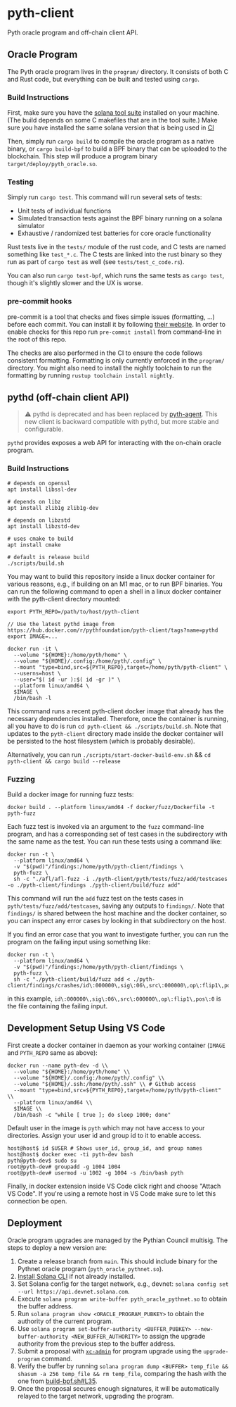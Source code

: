 # pyth-client

Pyth oracle program and off-chain client API.

## Oracle Program

The Pyth oracle program lives in the `program/` directory.
It consists of both C and Rust code, but everything can be built and tested using `cargo`.

### Build Instructions

First, make sure you have the [solana tool suite](https://docs.solana.com/cli/install-solana-cli-tools#use-solanas-install-tool)
installed on your machine. (The build depends on some C makefiles that are in the tool suite.)
Make sure you have installed the same solana version that is being used in [CI](.github/workflows/docker.yaml)

Then, simply run `cargo build` to compile the oracle program as a native binary, or `cargo build-bpf` to build a BPF binary
that can be uploaded to the blockchain. This step will produce a program binary `target/deploy/pyth_oracle.so`.

### Testing

Simply run `cargo test`. This command will run several sets of tests:

- Unit tests of individual functions
- Simulated transaction tests against the BPF binary running on a solana simulator
- Exhaustive / randomized test batteries for core oracle functionality

Rust tests live in the `tests/` module of the rust code, and C tests are named something like `test_*.c`.
The C tests are linked into the rust binary so they run as part of `cargo test` as well (see `tests/test_c_code.rs`).

You can also run `cargo test-bpf`, which runs the same tests as `cargo test`, though it's slightly slower and the UX is worse.

### pre-commit hooks

pre-commit is a tool that checks and fixes simple issues (formatting, ...) before each commit. You can install it by following [their website](https://pre-commit.com/). In order to enable checks for this repo run `pre-commit install` from command-line in the root of this repo.

The checks are also performed in the CI to ensure the code follows consistent formatting. Formatting is only currently enforced in the `program/` directory.
You might also need to install the nightly toolchain to run the formatting by running `rustup toolchain install nightly`.

## pythd (off-chain client API)

> :warning: pythd is deprecated and has been replaced by [pyth-agent](https://github.com/pyth-network/pyth-agent).
> This new client is backward compatible with pythd, but more stable and configurable.

`pythd` provides exposes a web API for interacting with the on-chain oracle program.

### Build Instructions

```
# depends on openssl
apt install libssl-dev

# depends on libz
apt install zlib1g zlib1g-dev

# depends on libzstd
apt install libzstd-dev

# uses cmake to build
apt install cmake

# default is release build
./scripts/build.sh
```

You may want to build this repository inside a linux docker container for various reasons, e.g., if building on an M1 mac, or to run BPF binaries.
You can run the following command to open a shell in a linux docker container with the pyth-client directory mounted:

```
export PYTH_REPO=/path/to/host/pyth-client

// Use the latest pythd image from https://hub.docker.com/r/pythfoundation/pyth-client/tags?name=pythd
export IMAGE=...

docker run -it \
  --volume "${HOME}:/home/pyth/home" \
  --volume "${HOME}/.config:/home/pyth/.config" \
  --mount "type=bind,src=${PYTH_REPO},target=/home/pyth/pyth-client" \
  --userns=host \
  --user="$( id -ur ):$( id -gr )" \
  --platform linux/amd64 \
  $IMAGE \
  /bin/bash -l
```

This command runs a recent pyth-client docker image that already has the necessary dependencies installed.
Therefore, once the container is running, all you have to do is run `cd pyth-client && ./scripts/build.sh`.
Note that updates to the `pyth-client` directory made inside the docker container will be persisted to the host filesystem (which is probably desirable).

Alternatively, you can run `./scripts/start-docker-build-env.sh` && `cd pyth-client && cargo build --release`

### Fuzzing

Build a docker image for running fuzz tests:

```
docker build . --platform linux/amd64 -f docker/fuzz/Dockerfile -t pyth-fuzz
```

Each fuzz test is invoked via an argument to the `fuzz` command-line program,
and has a corresponding set of test cases in the subdirectory with the same name as the test.
You can run these tests using a command like:

```
docker run -t \
  --platform linux/amd64 \
  -v "$(pwd)"/findings:/home/pyth/pyth-client/findings \
  pyth-fuzz \
  sh -c "./afl/afl-fuzz -i ./pyth-client/pyth/tests/fuzz/add/testcases -o ./pyth-client/findings ./pyth-client/build/fuzz add"
```

This command will run the `add` fuzz test on the tests cases in `pyth/tests/fuzz/add/testcases`, saving any outputs to `findings/`.
Note that `findings/` is shared between the host machine and the docker container, so you can inspect any error cases
by looking in that subdirectory on the host.

If you find an error case that you want to investigate further, you can run the program on the failing input using something like:

```
docker run -t \
  --platform linux/amd64 \
  -v "$(pwd)"/findings:/home/pyth/pyth-client/findings \
  pyth-fuzz \
  sh -c "./pyth-client/build/fuzz add < ./pyth-client/findings/crashes/id\:000000\,sig\:06\,src\:000000\,op\:flip1\,pos\:0"
```

in this example, `id\:000000\,sig\:06\,src\:000000\,op\:flip1\,pos\:0` is the file containing the failing input.

## Development Setup Using VS Code

First create a docker container in daemon as your working container (`IMAGE` and `PYTH_REPO` same as above):

```
docker run --name pyth-dev -d \\
  --volume "${HOME}:/home/pyth/home" \\
  --volume "${HOME}/.config:/home/pyth/.config" \\
  --volume "${HOME}/.ssh:/home/pyth/.ssh" \\ # Github access
  --mount "type=bind,src=${PYTH_REPO},target=/home/pyth/pyth-client" \\
  --platform linux/amd64 \\
  $IMAGE \\
  /bin/bash -c "while [ true ]; do sleep 1000; done"
```

Default user in the image is `pyth` which may not have access to your directories. Assign your user id and group id to it to enable access.

```
host@host$ id $USER # Shows user_id, group_id, and group names
host@host$ docker exec -ti pyth-dev bash
pyth@pyth-dev$ sudo su
root@pyth-dev# groupadd -g 1004 1004
root@pyth-dev# usermod -u 1002 -g 1004 -s /bin/bash pyth
```

Finally, in docker extension inside VS Code click right and choose "Attach VS Code". If you're using a remote host in VS Code make sure to let this connection be open.

## Deployment

Oracle program upgrades are managed by the Pythian Council multisig. The steps to deploy a new version are:

1. Create a release branch from `main`. This should include binary for the Pythnet oracle program (`pyth_oracle_pythnet.so`).
2. [Install Solana CLI](https://docs.solana.com/cli/install-solana-cli-tools#use-solanas-install-tool) if not already installed.
3. Set Solana config for the target network, e.g., devnet: `solana config set --url https://api.devnet.solana.com`.
4. Execute `solana program write-buffer pyth_oracle_pythnet.so` to obtain the buffer address.
5. Run `solana program show <ORACLE_PROGRAM_PUBKEY>` to obtain the authority of the current program.
6. Use `solana program set-buffer-authority <BUFFER_PUBKEY> --new-buffer-authority <NEW_BUFFER_AUTHORITY>` to assign the upgrade authority from the previous step to the buffer address.
7. Submit a proposal with [`xc-admin`](https://github.com/pyth-network/pyth-crosschain/tree/main/governance/xc_admin/packages/xc_admin_cli) for program upgrade using the `upgrade-program` command.
8. Verify the buffer by running `solana program dump <BUFFER> temp_file && shasum -a 256 temp_file && rm temp_file`, comparing the hash with the one from [build-bpf.sh#L35](https://github.com/pyth-network/pyth-client/blob/main/scripts/build-bpf.sh#L35).
9. Once the proposal secures enough signatures, it will be automatically relayed to the target network, upgrading the program.
